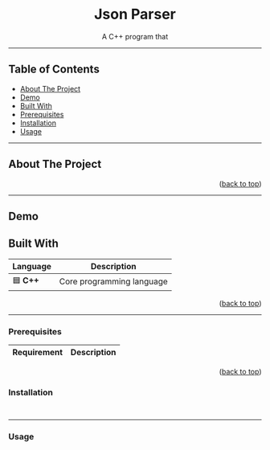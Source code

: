 <a id="readme-top"></a>


<br />
<div align="center">
  <h1 align="center">Json Parser</h1>
  <p align="center">
    A C++ program that 
    <br />  
  </p>
</div>

---

## Table of Contents
- [About The Project](#about-the-project)
- [Demo](#Demo)
- [Built With](#built-with)
- [Prerequisites](#Prerequisites)
- [Installation](#Installation)
- [Usage](#Usage)


---

## About The Project

<p align="right">(<a href="#readme-top">back to top</a>)</p>

---

## Demo

## Built With

| Language | Description |
|----------|-------------|
| 🟦 **C++** | Core programming language|

<p align="right">(<a href="#readme-top">back to top</a>)</p>

---

### Prerequisites

| Requirement | Description |
|-------------|-------------|

<p align="right">(<a href="#readme-top">back to top</a>)</p>

### Installation

```bash

```


```cpp

```

---

### Usage

